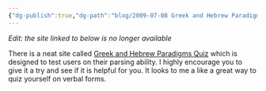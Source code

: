 ```yaml
---
{"dg-publish":true,"dg-path":"blog/2009-07-08 Greek and Hebrew Paradigms Quiz.md","permalink":"/blog/2009-07-08-greek-and-hebrew-paradigms-quiz/","tags":["paradigms","hebrew","greek","new-testament","old-testament"],"noteIcon":"","created":"2009-07-08"}
---
```



_Edit: the site linked to below is no longer available_

There is a neat site called [Greek and Hebrew Paradigms Quiz](http://quiz.emergence.dk/) which is designed to test users on their parsing ability.  I highly encourage you to give it a try and see if it is helpful for you.  It looks to me a like a great way to quiz yourself on verbal forms.
